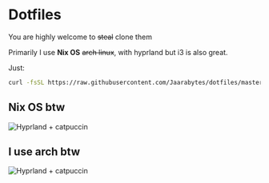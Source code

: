 # Dotfiles

You are highly welcome to ~~steal~~ clone them

Primarily I use **Nix OS** ~~arch linux~~, with hyprland but i3 is also great.

Just:

```bash
curl -fsSL https://raw.githubusercontent.com/Jaarabytes/dotfiles/master/install.sh | bash
```

## Nix OS btw

![Hyprland + catpuccin ](Screenshot_20240911_102423.png)

## I use arch btw

![Hyprland + catpuccin ](Screenshot_20240817_204141.png)
